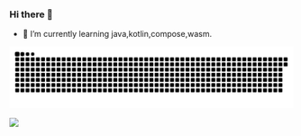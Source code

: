 ### Hi there 👋

<!--
**itiddler/itiddler** is a ✨ _special_ ✨ repository because its `README.md` (this file) appears on your GitHub profile.

Here are some ideas to get you started:

- 🔭 I’m currently working on ...
- 🌱 I’m currently learning ...
- 👯 I’m looking to collaborate on ...
- 🤔 I’m looking for help with ...
- 💬 Ask me about ...
- 📫 How to reach me: ...
- 😄 Pronouns: ...
- ⚡ Fun fact: ...
-->

- 🌱 I’m currently learning java,kotlin,compose,wasm.

<picture>
  <source media="(prefers-color-scheme: dark)" srcset="https://raw.githubusercontent.com/czyt/czyt/output/github-contribution-grid-snake-dark.svg">
  <source media="(prefers-color-scheme: light)" srcset="https://raw.githubusercontent.com/czyt/czyt/output/github-contribution-grid-snake.svg">
  <img alt="github contribution grid snake animation" src="https://raw.githubusercontent.com/czyt/czyt/output/github-contribution-grid-snake.svg">
</picture>

<!-- ![](https://github-readme-stats.vercel.app/api?username=itiddler&show_icons=true) -->
![](https://github-readme-stats.vercel.app/api/top-langs/?username=anuraghazra&layout=compact)
